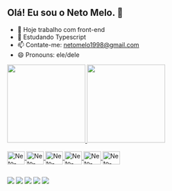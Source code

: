 ## Olá! Eu sou o Neto Melo. 👋

- 🔭 Hoje trabalho com front-end
- 🌱 Estudando Typescript
- 📫 Contate-me: netomelo1998@gmail.com
- 😄 Pronouns: ele/dele

<div>
  <a href="https://github.com/netomeloo">
  <img height="180em" src="https://github-readme-stats.vercel.app/api?username=netomeloo&show_icons=true&theme=dark"/>
  <img height="180em" src="https://github-readme-stats.vercel.app/api/top-langs/?username=netomeloo&layout=compact&theme=dark"/>
</div>

<div style="display: inline_block"><br>
  <img align="center" alt="Neto-HTML" height="30" width="40" src="https://cdn.jsdelivr.net/gh/devicons/devicon@latest/icons/html5/html5-original.svg">
  <img align="center" alt="Neto-HTML" height="30" width="40" src="https://cdn.jsdelivr.net/gh/devicons/devicon@latest/icons/css3/css3-original.svg">
   <img align="center" alt="Neto-HTML" height="30" width="40" src="https://cdn.jsdelivr.net/gh/devicons/devicon@latest/icons/javascript/javascript-original.svg">
   <img align="center" alt="Neto-HTML" height="30" width="40" src="https://cdn.jsdelivr.net/gh/devicons/devicon@latest/icons/react/react-original.svg">
  <img align="center" alt="Neto-HTML" height="30" width="40" src="https://cdn.jsdelivr.net/gh/devicons/devicon@latest/icons/nodejs/nodejs-original.svg">
  <img align="center" alt="Neto-HTML" height="30" width="40" src="https://cdn.jsdelivr.net/gh/devicons/devicon@latest/icons/angular/angular-original.svg">
</div>

##

<div>
  <a href = "[www.linkedin.com/in/neto-melo-639918197](https://www.linkedin.com/in/neto-melo-639918197/)" target="_blank"><img src="https://img.shields.io/badge/LinkedIn-0077B5?style=for-the-badge&logo=linkedin&logoColor=white" target="_blank"></a>
   <a href = "mailto:netomelo1998@gmail.com" target="_blank"><img src="https://img.shields.io/badge/Gmail-D14836?style=for-the-badge&logo=gmail&logoColor=white" target="_blank"></a>
  <a href = "https://www.instagram.com/netoomeloo?igsh=ZWpyYnNxbW1meDlz&utm_source=qr" target="_blank"><img src="https://img.shields.io/badge/Instagram-E4405F?style=for-the-badge&logo=instagram&logoColor=white" target="_blank"></a>
  <a href = "https://w.app/devnetomelo" target="_blank"><img src="https://img.shields.io/badge/WhatsApp-25D366?style=for-the-badge&logo=whatsapp&logoColor=white" target="_blank"></a>
  <a href = "https://github.com/netomeloo" target="_blank"><img src="https://img.shields.io/badge/GitHub-100000?style=for-the-badge&logo=github&logoColor=white" target="_blank"></a>
  
</div>



